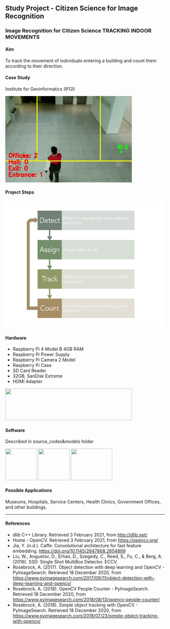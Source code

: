 ## Study Project - Citizen Science for Image Recognition

### Image Recognition for Citizen Science TRACKING INDOOR MOVEMENTS 

#### Aim
To track the movement of individuals entering a building and count them according to their direction.

#### Case Study
Institute for Geoinformatics (IFGI)

<img src="images/ezgif.com-video-to-gif.gif">

#### Project Steps
<img src="images/projectSteps.png" height="400" width="550">

#### Hardware
* Raspberry Pi 4 Model B 4GB RAM
* Raspberry Pi Power Supply
* Raspberry Pi Camera 2 Model
* Raspberry Pi Case
* SD Card Reader
* 32GB, SanDisk Extreme
* HDMI Adapter
<img src="https://new-desk.com/wp-content/uploads/2019/09/RPi-Logo-Landscape-Reg-SCREEN.png" height="100" width="400">

#### Software
Described in source_codes&models folder

<img src="https://upload.wikimedia.org/wikipedia/commons/thumb/3/32/OpenCV_Logo_with_text_svg_version.svg/1200px-OpenCV_Logo_with_text_svg_version.svg.png" height="100" width="100"> <img src="https://media-exp1.licdn.com/dms/image/C510BAQG-Kucg7UNZ7w/company-logo_200_200/0/1519877816639?e=2159024400&v=beta&t=TwCM41zuxbCRv4RTvF6EhEjpZzWFdeTThAme4fY5jqI" height="100" width="100"> <img src="https://upload.wikimedia.org/wikipedia/en/d/d9/Dlib_c%2B%2B_library_logo.png" height="100" width="130">

#### Possible Applications
Museums, Hospitals, Service Centers, Health Clinics, Government Offices, and other buildings.

-----------------------------------------------
#### References
* dlib C++ Library. Retrieved 3 February 2021, from http://dlib.net/
* Home - OpenCV. Retrieved 3 February 2021, from https://opencv.org/
* Jia, Y. (n.d.). Caffe: Convolutional architecture for fast feature embedding. https://doi.org/10.1145/2647868.2654889
* Liu, W., Anguelov, D., Erhan, D., Szegedy, C., Reed, S., Fu, C., & Berg, A. (2016). SSD: Single Shot MultiBox Detector. ECCV. 
* Rosebrock, A. (2017). Object detection with deep learning and OpenCV - PyImageSearch. Retrieved 18 December 2020, from https://www.pyimagesearch.com/2017/09/11/object-detection-with-deep-learning-and-opencv/ 
* Rosebrock, A. (2018). OpenCV People Counter - PyImageSearch. Retrieved 18 December 2020, from https://www.pyimagesearch.com/2018/08/13/opencv-people-counter/
* Rosebrock, A. (2018). Simple object tracking with OpenCV - PyImageSearch. Retrieved 18 December 2020, from https://www.pyimagesearch.com/2018/07/23/simple-object-tracking-with-opencv/ 
